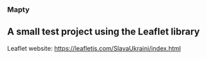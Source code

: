 ### Mapty

## A small test project using the Leaflet library

Leaflet website: https://leafletjs.com/SlavaUkraini/index.html
